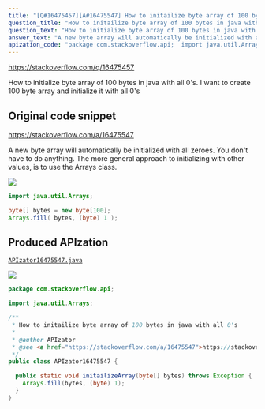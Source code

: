 ```yaml
---
title: "[Q#16475457][A#16475547] How to initailize byte array of 100 bytes in java with all 0's"
question_title: "How to initailize byte array of 100 bytes in java with all 0's"
question_text: "How to initialize byte array of 100 bytes in java with all 0's. I want to create 100 byte array and initialize it with all 0's"
answer_text: "A new byte array will automatically be initialized with all zeroes. You don't have to do anything. The more general approach to initializing with other values, is to use the Arrays class."
apization_code: "package com.stackoverflow.api;  import java.util.Arrays;  /**  * How to initailize byte array of 100 bytes in java with all 0's  *  * @author APIzator  * @see <a href=\"https://stackoverflow.com/a/16475547\">https://stackoverflow.com/a/16475547</a>  */ public class APIzator16475547 {    public static void initailizeArray(byte[] bytes) throws Exception {     Arrays.fill(bytes, (byte) 1);   } }"
---
```


https://stackoverflow.com/q/16475457

How to initialize byte array of 100 bytes in java with all 0&#x27;s.
I want to create 100 byte array and initialize it with all 0&#x27;s



## Original code snippet

https://stackoverflow.com/a/16475547

A new byte array will automatically be initialized with all zeroes. You don&#x27;t have to do anything.
The more general approach to initializing with other values, is to use the Arrays class.

<div class="code-logo"><img src="/stackoverflow.png" /></div>

```java
import java.util.Arrays;

byte[] bytes = new byte[100];
Arrays.fill( bytes, (byte) 1 );
```

## Produced APIzation

[`APIzator16475547.java`](https://github.com/pasqualesalza/apization-temp-data/raw/master/search/APIzator16475547.java)

<div class="code-logo"><img src="/apizator.png" /></div>

```java
package com.stackoverflow.api;

import java.util.Arrays;

/**
 * How to initailize byte array of 100 bytes in java with all 0's
 *
 * @author APIzator
 * @see <a href="https://stackoverflow.com/a/16475547">https://stackoverflow.com/a/16475547</a>
 */
public class APIzator16475547 {

  public static void initailizeArray(byte[] bytes) throws Exception {
    Arrays.fill(bytes, (byte) 1);
  }
}

```